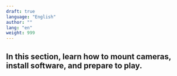 ```yaml
---
draft: true
language: "English"
author: ""
lang: "en"
weight: 999
---
```


[comment]: <> (Change with some usefull text for Index)

## In this section, learn how to mount cameras, install software, and prepare to play.
